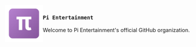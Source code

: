 <img src="./logo.svg" align="left" width="100"/>

### `Pi Entertainment`

Welcome to Pi Entertainment's official GitHub organization.